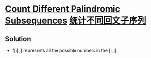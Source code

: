 # [Count Different Palindromic Subsequences](https://leetcode.com/problems/count-different-palindromic-subsequences) [统计不同回文子序列](https://leetcode-cn.com/problems/count-different-palindromic-subsequences)

## Solution
* f\[i]\[j] represents all the possible numbers in the \[i, j]
